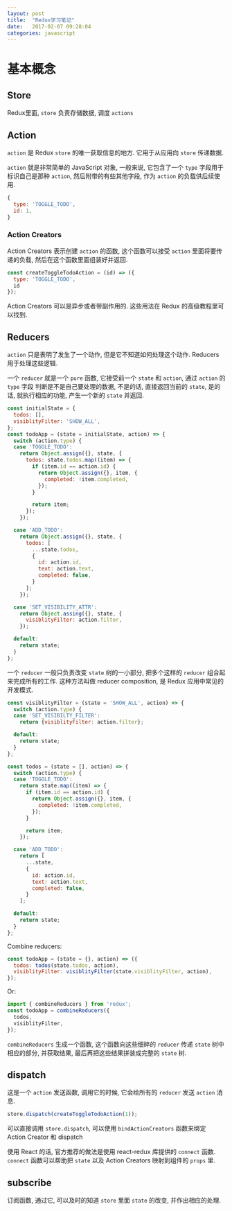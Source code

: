 ```yaml
---
layout: post
title:  "Redux学习笔记"
date:   2017-02-07 09:28:04
categories: javascript
---
```


# 基本概念

## Store

Redux里面, `store` 负责存储数据, 调度 `actions`


## Action

`action` 是 Redux `store` 的唯一获取信息的地方. 它用于从应用向 `store` 传递数据.

`action` 就是非常简单的 JavaScript 对象, 一般来说, 它包含了一个 `type` 字段用于标识自己是那种 `action`,
然后附带的有些其他字段, 作为 `action` 的负载供后续使用.

```javascript
{
  type: 'TOGGLE_TODO',
  id: 1,
}
```

### Action Creators

Action Creators 表示创建 `action` 的函数, 这个函数可以接受 `action` 里面将要传递的负载,
然后在这个函数里面组装好并返回.

```javascript
const createToggleTodoAction = (id) => ({
  type: 'TOGGLE_TODO',
  id
});
```

Action Creators 可以是异步或者带副作用的. 这些用法在 Redux 的高级教程里可以找到.

## Reducers

`action` 只是表明了发生了一个动作, 但是它不知道如何处理这个动作. Reducers 用于处理这些逻辑.

一个 `reducer` 就是一个 `pure` 函数, 它接受前一个 `state` 和 `action`, 通过 `action` 的 `type` 字段
判断是不是自己要处理的数据, 不是的话, 直接返回当前的 `state`, 是的话, 就执行相应的功能, 产生一个新的 `state`
并返回.

```javascript
const initialState = {
  todos: [],
  visiblityFilter: 'SHOW_ALL',
};
const todoApp = (state = initialState, action) => {
  switch (action.type) {
  case 'TOGGLE_TODO':
    return Object.assign({}, state, {
      todos: state.todos.map((item) => {
        if (item.id == action.id) {
          return Object.assign({}, item, {
            completed: !item.completed,
          });
        }

        return item;
      });
    });

  case 'ADD_TODO':
    return Object.assign({}, state, {
      todos: [
        ...state.todos,
        {
          id: action.id,
          text: action.text,
          completed: false,
        }
      ];
    });

  case 'SET_VISIBILITY_ATTR':
    return Object.assing({}, state, {
      visiblityFilter: action.filter,
    });

  default:
    return state;
  }
};
```

一个 `reducer` 一般只负责改变 `state` 树的一小部分, 把多个这样的 `reducer` 组合起来完成所有的工作.
这种方法叫做 reducer composition, 是 Redux 应用中常见的开发模式.

```javascript
const visiblityFilter = (state = 'SHOW_ALL', action) => {
  switch (action.type) {
  case 'SET_VISIBILTY_FILTER':
    return {visiblityFilter: action.filter};

  default:
    return state;
  }
};

const todos = (state = [], action) => {
  switch (action.type) {
  case 'TOGGLE_TODO':
    return state.map((item) => {
      if (item.id == action.id) {
        return Object.assign({}, item, {
          completed: !item.completed,
        });
      }

      return item;
    });

  case 'ADD_TODO':
    return [
      ...state,
      {
        id: action.id,
        text: action.text,
        completed: false,
      }
    ];

  default:
    return state;
  }
};
```

Combine reducers:

```javascript
const todoApp = (state = {}, action) => ({
  todos: todos(state.todos, action),
  visiblityFilter: visiblityFilter(state.visiblityFilter, action),
});
```

Or:

```javascript
import { combineReducers } from 'redux';
const todoApp = combineReducers({
  todos,
  visiblityFilter,
});
```

`combineReducers` 生成一个函数, 这个函数向这些细碎的 `reducer` 传递 `state` 树中相应的部分, 并获取结果, 最后再把这些结果拼装成完整的 `state` 树.


## dispatch

这是一个 `action` 发送函数, 调用它的时候, 它会给所有的 `reducer` 发送 `action` 消息.

```javascript
store.dispatch(createToggleTodoAction(1));
```

可以直接调用 `store.dispatch`, 可以使用 `bindActionCreators` 函数来绑定 Action Creator 和 dispatch

使用 React 的话, 官方推荐的做法是使用 react-redux 库提供的 `connect` 函数. `connect` 函数可以帮助把
`state` 以及 Action Creators 映射到组件的 `props` 里.

## subscribe

订阅函数, 通过它, 可以及时的知道 `store` 里面 `state` 的改变, 并作出相应的处理.
